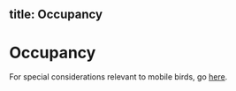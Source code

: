 title: Occupancy
---
# Occupancy

For special considerations relevant to mobile birds, go [here](/best-practices/special-considerations/birds-general/##occupancy). 
